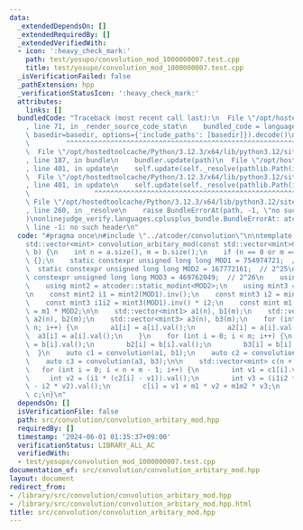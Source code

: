 ```yaml
---
data:
  _extendedDependsOn: []
  _extendedRequiredBy: []
  _extendedVerifiedWith:
  - icon: ':heavy_check_mark:'
    path: test/yosupo/convolution_mod_1000000007.test.cpp
    title: test/yosupo/convolution_mod_1000000007.test.cpp
  _isVerificationFailed: false
  _pathExtension: hpp
  _verificationStatusIcon: ':heavy_check_mark:'
  attributes:
    links: []
  bundledCode: "Traceback (most recent call last):\n  File \"/opt/hostedtoolcache/Python/3.12.3/x64/lib/python3.12/site-packages/onlinejudge_verify/documentation/build.py\"\
    , line 71, in _render_source_code_stat\n    bundled_code = language.bundle(stat.path,\
    \ basedir=basedir, options={'include_paths': [basedir]}).decode()\n          \
    \         ^^^^^^^^^^^^^^^^^^^^^^^^^^^^^^^^^^^^^^^^^^^^^^^^^^^^^^^^^^^^^^^^^^^^^^^^^^^^^^^^^\n\
    \  File \"/opt/hostedtoolcache/Python/3.12.3/x64/lib/python3.12/site-packages/onlinejudge_verify/languages/cplusplus.py\"\
    , line 187, in bundle\n    bundler.update(path)\n  File \"/opt/hostedtoolcache/Python/3.12.3/x64/lib/python3.12/site-packages/onlinejudge_verify/languages/cplusplus_bundle.py\"\
    , line 401, in update\n    self.update(self._resolve(pathlib.Path(included), included_from=path))\n\
    \  File \"/opt/hostedtoolcache/Python/3.12.3/x64/lib/python3.12/site-packages/onlinejudge_verify/languages/cplusplus_bundle.py\"\
    , line 401, in update\n    self.update(self._resolve(pathlib.Path(included), included_from=path))\n\
    \                ^^^^^^^^^^^^^^^^^^^^^^^^^^^^^^^^^^^^^^^^^^^^^^^^^^^^^^^^^\n \
    \ File \"/opt/hostedtoolcache/Python/3.12.3/x64/lib/python3.12/site-packages/onlinejudge_verify/languages/cplusplus_bundle.py\"\
    , line 260, in _resolve\n    raise BundleErrorAt(path, -1, \"no such header\"\
    )\nonlinejudge_verify.languages.cplusplus_bundle.BundleErrorAt: atcoder/convolution.hpp:\
    \ line -1: no such header\n"
  code: "#pragma once\n#include \"../atcoder/convolution\"\n\ntemplate <class mint>\n\
    std::vector<mint> convolution_arbitary_mod(const std::vector<mint>& a, const std::vector<mint>&\
    \ b) {\n    int n = a.size(), m = b.size();\n    if (n == 0 or m == 0) return\
    \ {};\n    static constexpr unsigned long long MOD1 = 754974721;  // 2^24\n  \
    \  static constexpr unsigned long long MOD2 = 167772161;  // 2^25\n    static\
    \ constexpr unsigned long long MOD3 = 469762049;  // 2^26\n    using mint1 = atcoder::static_modint<MOD1>;\n\
    \    using mint2 = atcoder::static_modint<MOD2>;\n    using mint3 = atcoder::static_modint<MOD3>;\n\
    \n    const mint2 i1 = mint2(MOD1).inv();\n    const mint3 i2 = mint3(MOD2).inv();\n\
    \    const mint3 i1i2 = mint3(MOD1).inv() * i2;\n    const mint m1 = MOD1, m1m2\
    \ = m1 * MOD2;\n\n    std::vector<mint1> a1(n), b1(m);\n    std::vector<mint2>\
    \ a2(n), b2(m);\n    std::vector<mint3> a3(n), b3(m);\n    for (int i = 0; i <\
    \ n; i++) {\n        a1[i] = a[i].val();\n        a2[i] = a[i].val();\n      \
    \  a3[i] = a[i].val();\n    }\n    for (int i = 0; i < m; i++) {\n        b1[i]\
    \ = b[i].val();\n        b2[i] = b[i].val();\n        b3[i] = b[i].val();\n  \
    \  }\n    auto c1 = convolution(a1, b1);\n    auto c2 = convolution(a2, b2);\n\
    \    auto c3 = convolution(a3, b3);\n\n    std::vector<mint> c(n + m - 1);\n \
    \   for (int i = 0; i < n + m - 1; i++) {\n        int v1 = c1[i].val();\n   \
    \     int v2 = (i1 * (c2[i] - v1)).val();\n        int v3 = (i1i2 * (c3[i] - v1)\
    \ - i2 * v2).val();\n        c[i] = v1 + m1 * v2 + m1m2 * v3;\n    }\n\n    return\
    \ c;\n}\n"
  dependsOn: []
  isVerificationFile: false
  path: src/convolution/convolution_arbitary_mod.hpp
  requiredBy: []
  timestamp: '2024-06-01 01:35:37+09:00'
  verificationStatus: LIBRARY_ALL_AC
  verifiedWith:
  - test/yosupo/convolution_mod_1000000007.test.cpp
documentation_of: src/convolution/convolution_arbitary_mod.hpp
layout: document
redirect_from:
- /library/src/convolution/convolution_arbitary_mod.hpp
- /library/src/convolution/convolution_arbitary_mod.hpp.html
title: src/convolution/convolution_arbitary_mod.hpp
---
```

